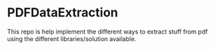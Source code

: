 # PDFDataExtraction
This repo is help implement the different ways to extract stuff from pdf using the different libraries/solution available. 

